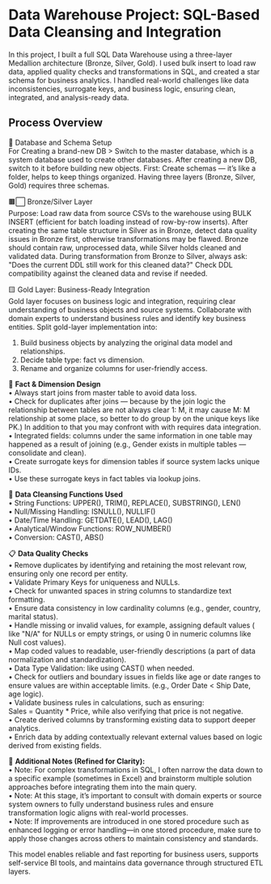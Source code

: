# **Data Warehouse Project: SQL-Based Data Cleansing and Integration**  
In this project, I built a full SQL Data Warehouse using a three-layer Medallion architecture (Bronze, Silver, Gold). I used bulk insert to load raw data, applied quality checks and transformations in SQL, and created a star schema for business analytics. I handled real-world challenges like data inconsistencies, surrogate keys, and business logic, ensuring clean, integrated, and analysis-ready data.

## **Process Overview**  
💽 Database and Schema Setup  
For Creating a brand-new DB > Switch to the master database, which is a system database used to create other databases. After creating a new DB, switch to it before building new objects.
First: Create schemas — it’s like a folder, helps to keep things organized. Having three layers (Bronze, Silver, Gold) requires three schemas.

🟫⬜ Bronze/Silver Layer  
Purpose: Load raw data from source CSVs to the warehouse using BULK INSERT (efficient for batch loading instead of row-by-row inserts).
After creating the same table structure in Silver as in Bronze, detect data quality issues in Bronze first, otherwise transformations may be flawed.
Bronze should contain raw, unprocessed data, while Silver holds cleaned and validated data.
During transformation from Bronze to Silver, always ask: "Does the current DDL still work for this cleaned data?"
Check DDL compatibility against the cleaned data and revise if needed.

🟨 Gold Layer: Business-Ready Integration  
Gold layer focuses on business logic and integration, requiring clear understanding of business objects and source systems.
Collaborate with domain experts to understand business rules and identify key business entities.
Split gold-layer implementation into:  
1.	Build business objects by analyzing the original data model and relationships.
2.	Decide table type: fact vs dimension.
3.	Rename and organize columns for user-friendly access.


🧩 **Fact & Dimension Design**  
•	Always start joins from master table to avoid data loss.  
•	Check for duplicates after joins — because by the join logic the relationship between tables are not always clear 1: M, it may cause M: M relationship at some place, so better to do group by on the unique keys like PK.) In addition to that you may confront with with requires data integration.  
•	Integrated fields: columns under the same information in one table may happened as a result of joining (e.g., Gender exists in multiple tables — consolidate and clean).  
•	Create surrogate keys for dimension tables if source system lacks unique IDs.  
•	Use these surrogate keys in fact tables via lookup joins.  

🧹 **Data Cleansing Functions Used**  
•	String Functions: UPPER(), TRIM(), REPLACE(), SUBSTRING(), LEN()  
•	Null/Missing Handling: ISNULL(), NULLIF()  
•	Date/Time Handling: GETDATE(), LEAD(), LAG()  
•	Analytical/Window Functions: ROW_NUMBER()  
•	Conversion: CAST(), ABS()  

📋 **Data Quality Checks**  
•	Remove duplicates by identifying and retaining the most relevant row, ensuring only one record per entity.  
•	Validate Primary Keys for uniqueness and NULLs.  
•	Check for unwanted spaces in string columns to standardize text formatting.  
•	Ensure data consistency in low cardinality columns (e.g., gender, country, marital status).  
•	Handle missing or invalid values, for example, assigning default values ( like "N/A" for NULLs or empty strings, or using 0 in numeric columns like Null cost values).  
•	Map coded values to readable, user-friendly descriptions (a part of data normalization and standardization).  
•	Data Type Validation: like using CAST() when needed.   
•	Check for outliers and boundary issues in fields like age or date ranges to ensure values are within acceptable limits. (e.g., Order Date < Ship Date, age logic).  
•	Validate business rules in calculations, such as ensuring:  
Sales = Quantity * Price, while also verifying that price is not negative.  
•	Create derived columns by transforming existing data to support deeper analytics.  
•	Enrich data by adding contextually relevant external values based on logic derived from existing fields.  


📝 **Additional Notes (Refined for Clarity):**  
•	Note: For complex transformations in SQL, I often narrow the data down to a specific example (sometimes in Excel) and brainstorm multiple solution approaches before integrating them into the main query.  
•	Note: At this stage, it’s important to consult with domain experts or source system owners to fully understand business rules and ensure transformation logic aligns with real-world processes.  
•	Note: If improvements are introduced in one stored procedure such as enhanced logging or error handling—in one stored procedure, make sure to apply those changes across others to maintain consistency and standards.   

This model enables reliable and fast reporting for business users, supports self-service BI tools, and maintains data governance through structured ETL layers.





